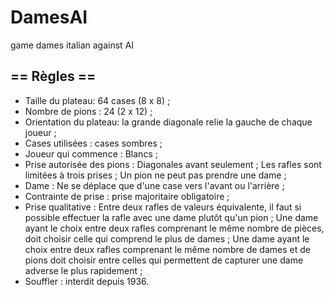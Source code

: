 # DamesAI
game dames italian against AI

== Règles ==
------------------------------------------------------------------------------
* Taille du plateau: 64 cases (8 x 8) ;
* Nombre de pions : 24 (2 x 12) ;
* Orientation du plateau: la grande diagonale relie la gauche de chaque joueur ;
* Cases utilisées : cases sombres ;
* Joueur qui commence : Blancs ;
* Prise autorisée des pions : 
   Diagonales avant seulement ;
   Les rafles sont limitées à trois prises ;
   Un pion ne peut pas prendre une dame ;
* Dame : Ne se déplace que d'une case vers l'avant ou l'arrière ;
* Contrainte de prise : prise majoritaire obligatoire ;
* Prise qualitative : 
   Entre deux rafles de valeurs équivalente, il faut si possible effectuer la rafle avec une dame plutôt qu'un pion ;
   Une dame ayant le choix entre deux rafles comprenant le même nombre de pièces, doit choisir celle qui comprend le plus de dames ;
   Une dame ayant le choix entre deux rafles comprenant le même nombre de dames et de pions doit choisir entre celles qui permettent de capturer une dame adverse le plus rapidement ;
* Souffler : interdit depuis 1936.
